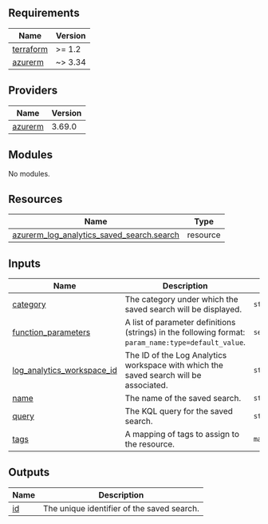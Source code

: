 <!-- BEGIN_TF_DOCS -->
## Requirements

| Name | Version |
|------|---------|
| <a name="requirement_terraform"></a> [terraform](#requirement\_terraform) | >= 1.2 |
| <a name="requirement_azurerm"></a> [azurerm](#requirement\_azurerm) | ~> 3.34 |

## Providers

| Name | Version |
|------|---------|
| <a name="provider_azurerm"></a> [azurerm](#provider\_azurerm) | 3.69.0 |

## Modules

No modules.

## Resources

| Name | Type |
|------|------|
| [azurerm_log_analytics_saved_search.search](https://registry.terraform.io/providers/hashicorp/azurerm/latest/docs/resources/log_analytics_saved_search) | resource |

## Inputs

| Name | Description | Type | Default | Required |
|------|-------------|------|---------|:--------:|
| <a name="input_category"></a> [category](#input\_category) | The category under which the saved search will be displayed. | `string` | n/a | yes |
| <a name="input_function_parameters"></a> [function\_parameters](#input\_function\_parameters) | A list of parameter definitions (strings) in the following format: `param_name:type=default_value`. | `set(string)` | `null` | no |
| <a name="input_log_analytics_workspace_id"></a> [log\_analytics\_workspace\_id](#input\_log\_analytics\_workspace\_id) | The ID of the Log Analytics workspace with which the saved search will be associated. | `string` | n/a | yes |
| <a name="input_name"></a> [name](#input\_name) | The name of the saved search. | `string` | n/a | yes |
| <a name="input_query"></a> [query](#input\_query) | The KQL query for the saved search. | `string` | n/a | yes |
| <a name="input_tags"></a> [tags](#input\_tags) | A mapping of tags to assign to the resource. | `map(string)` | `{}` | no |

## Outputs

| Name | Description |
|------|-------------|
| <a name="output_id"></a> [id](#output\_id) | The unique identifier of the saved search. |
<!-- END_TF_DOCS -->
